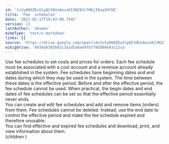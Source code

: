 ```yaml
---
id: '1sSy0HOZEuSlpQCX9UsAovxKI3N28tC7H6jI8xqIHfHE'
title: 'Fee  schedules'
date: '2021-02-17T19:43:08.754Z'
version: 13
lastAuthor: 'ahumes'
mimeType: 'text/x-markdown'
links: []
source: 'https://drive.google.com/open?id=1sSy0HOZEuSlpQCX9UsAovxKI3N28tC7H6jI8xqIHfHE'
wikigdrive: '8934ab392b82c3a1d5a8ae9fb7795d99e93c12ca'
---
```

Use fee schedules to set costs and prices for orders. Each fee schedule must be associated with a cost account and a revenue account already established in the system. Fee schedules have beginning dates and end dates during which they may be used in the system. The time between these dates is the effective period. Before and after the effective period, the fee schedule cannot be used. When practical, the begin dates and end dates of fee schedules can be set so that the effective period essentially never ends.  
You can create and edit fee schedules and add and remove items (orders) from them. Fee schedules cannot be deleted. Instead, use the end date to control the effective period and make the fee schedule expired and therefore unusable.  
You can find effective and expired fee schedules and download, print, and view information about them.  
{children }

